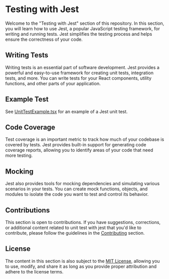 # Testing with Jest

Welcome to the "Testing with Jest" section of this repository. In this section, you will learn how to use Jest, a popular JavaScript testing framework, for writing and running tests. Jest simplifies the testing process and helps ensure the correctness of your code.

## Writing Tests

Writing tests is an essential part of software development. Jest provides a powerful and easy-to-use framework for creating unit tests, integration tests, and more. You can write tests for your React components, utility functions, and other parts of your application.

## Example Test

See [UnitTestExample.tsx](UnitTestExample.tsx) for an example of a Jest unit test.

## Code Coverage

Test coverage is an important metric to track how much of your codebase is covered by tests. Jest provides built-in support for generating code coverage reports, allowing you to identify areas of your code that need more testing.

## Mocking

Jest also provides tools for mocking dependencies and simulating various scenarios in your tests. You can create mock functions, objects, and modules to isolate the code you want to test and control its behavior.

## Contributions

This section is open to contributions. If you have suggestions, corrections, or additional content related to unit test with jest that you'd like to contribute, please follow the guidelines in the [Contributing](../../Contributing.md) section.

## License

The content in this section is also subject to the [MIT License](../../LICENSE), allowing you to use, modify, and share it as long as you provide proper attribution and adhere to the license terms.
